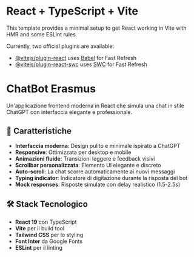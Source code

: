 # React + TypeScript + Vite

This template provides a minimal setup to get React working in Vite with HMR and some ESLint rules.

Currently, two official plugins are available:

- [@vitejs/plugin-react](https://github.com/vitejs/vite-plugin-react/blob/main/packages/plugin-react) uses [Babel](https://babeljs.io/) for Fast Refresh
- [@vitejs/plugin-react-swc](https://github.com/vitejs/vite-plugin-react/blob/main/packages/plugin-react-swc) uses [SWC](https://swc.rs/) for Fast Refresh

# ChatBot Erasmus

Un'applicazione frontend moderna in React che simula una chat in stile ChatGPT con interfaccia elegante e professionale.

## 🚀 Caratteristiche

- **Interfaccia moderna**: Design pulito e minimale ispirato a ChatGPT
- **Responsive**: Ottimizzata per desktop e mobile
- **Animazioni fluide**: Transizioni leggere e feedback visivi
- **Scrollbar personalizzata**: Elemento UI elegante e discreto
- **Auto-scroll**: La chat scorre automaticamente ai nuovi messaggi
- **Typing indicator**: Indicatore di digitazione durante la risposta del bot
- **Mock responses**: Risposte simulate con delay realistico (1.5-2.5s)

## 🛠️ Stack Tecnologico

- **React 19** con TypeScript
- **Vite** per il build tool
- **Tailwind CSS** per lo styling
- **Font Inter** da Google Fonts
- **ESLint** per il linting

## 📦 Installazione

```bash
# Clona il repository
git clone [url-repository]
cd chatbotErasmus

# Installa le dipendenze
npm install

# Avvia il server di sviluppo
npm run dev

# Build per produzione
npm run build
```

## 🎨 Struttura dei Componenti

```
src/
├── components/
│   ├── Header.tsx          # Header con logo e status
│   ├── ChatWindow.tsx      # Componente principale della chat
│   ├── Message.tsx         # Singolo messaggio utente/bot
│   ├── TypingIndicator.tsx # Indicatore di digitazione
│   └── InputBox.tsx        # Area di input per i messaggi
├── types/
│   └── chat.ts            # Tipi TypeScript per i messaggi
└── App.tsx                # Componente principale
```

## 🎯 Funzionalità Implementate

### Interfaccia Utente
- Design pulito con sfondo bianco
- Messaggi in stile "chat bubble" con angoli arrotondati
- Distinzione visiva tra messaggi utente (blu) e bot (grigio)
- Avatar per utente e bot
- Timestamp per ogni messaggio

### Interazione
- Input con supporto per invio tramite Enter
- Shift + Enter per andare a capo
- Disabilitazione dell'input durante la risposta del bot
- Auto-resize della textarea

### Esperienza Utente
- Animazioni fade-in per i nuovi messaggi
- Indicatore di typing con pallini animati
- Auto-scroll ai nuovi messaggi
- Stato online visibile nell'header

## 🔧 Personalizzazione

### Modificare le Risposte Mock
Modifica l'array `MOCK_RESPONSES` in `ChatWindow.tsx`:

```typescript
const MOCK_RESPONSES = [
  "La tua risposta personalizzata...",
  // Aggiungi altre risposte
];
```

### Cambiare i Colori
Modifica le classi Tailwind nei componenti o estendi il tema in `tailwind.config.js`.

### Integrare con API Reale
Sostituisci la logica mock in `handleSendMessage` con chiamate API reali:

```typescript
const handleSendMessage = async (content: string) => {
  // Aggiungi messaggio utente
  const userMessage = { /* ... */ };
  
  // Chiamata API
  const response = await fetch('/api/chat', {
    method: 'POST',
    body: JSON.stringify({ message: content })
  });
  
  const botResponse = await response.json();
  // Aggiungi risposta bot
};
```

## 📱 Responsive Design

L'applicazione è completamente responsive:
- **Desktop**: Layout a larghezza massima con margini
- **Tablet**: Adattamento delle dimensioni dei messaggi
- **Mobile**: Ottimizzazione per schermi piccoli

## 🚀 Deploy

```bash
# Build per produzione
npm run build

# Preview del build
npm run preview
```

I file di build saranno generati nella cartella `dist/`.

## 📄 Licenza

Progetto di esempio per scopi educativi.

---

**Nota**: Questa è un'implementazione frontend-only con risposte simulate. Per un chatbot funzionale, integra con un'API backend o servizi come OpenAI API.

You can also install [eslint-plugin-react-x](https://github.com/Rel1cx/eslint-react/tree/main/packages/plugins/eslint-plugin-react-x) and [eslint-plugin-react-dom](https://github.com/Rel1cx/eslint-react/tree/main/packages/plugins/eslint-plugin-react-dom) for React-specific lint rules:

```js
// eslint.config.js
import reactX from 'eslint-plugin-react-x'
import reactDom from 'eslint-plugin-react-dom'

export default tseslint.config([
  globalIgnores(['dist']),
  {
    files: ['**/*.{ts,tsx}'],
    extends: [
      // Other configs...
      // Enable lint rules for React
      reactX.configs['recommended-typescript'],
      // Enable lint rules for React DOM
      reactDom.configs.recommended,
    ],
    languageOptions: {
      parserOptions: {
        project: ['./tsconfig.node.json', './tsconfig.app.json'],
        tsconfigRootDir: import.meta.dirname,
      },
      // other options...
    },
  },
])
```
